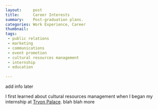 ```yaml
---
layout:		post
title:		Career Interests
summary:	Post-graduation plans.
categories: Work Experience, Career
thumbnail: 
tags:
 - public relations
 - marketing
 - communications
 - event promotion
 - cultural resources management
 - internship
 - education
 
---
```


add info later

I first learned about cultural resources management when I began my internship at [Tryon Palace](www.tryonpalace.org). blah blah more